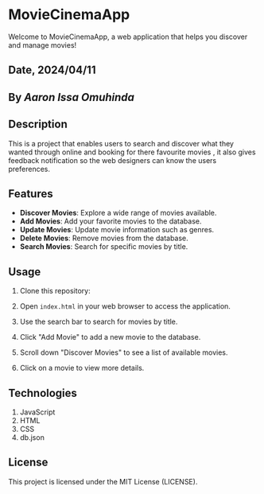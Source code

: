 # MovieCinemaApp

Welcome to MovieCinemaApp, a web application that helps you discover and manage movies!


## Date, 2024/04/11


## By *Aaron Issa Omuhinda*


## Description

This is a project that enables users to search and discover what they wanted through online and booking for there favourite movies , it also gives feedback notification so the web designers can know the users  preferences.


## Features

- **Discover Movies**: Explore a wide range of movies available.
- **Add Movies**: Add your favorite movies to the database.
- **Update Movies**: Update movie information such as genres.
- **Delete Movies**: Remove movies from the database.
- **Search Movies**: Search for specific movies by title.


## Usage

1. Clone this repository:

2. Open `index.html` in your web browser to access the application.

3. Use the search bar to search for movies by title.

4. Click "Add Movie" to add a new movie to the database.

5. Scroll down "Discover Movies" to see a list of available movies.

6. Click on a movie to view more details.


## Technologies

1. JavaScript
2. HTML
3. CSS
4. db.json


## License

This project is licensed under the MIT License (LICENSE).

